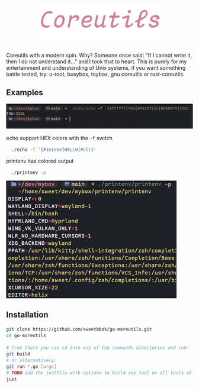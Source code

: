 <p></p>
<p align="center">
  <img src="assets/core.png" />
</p>

Coreutils with a modern spin.
Why? Someone once said:
"If I cannot write it, then I do not understand it..."
and I took that to heart. This is purely for my entertainment and understanding of Unix systems,
if you want something battle tested, try: u-root, busybox, toybox, gnu coreutils or rust-coreutils.

## Examples
<p align="left">
  <img src="assets/img.png" />
</p>

echo support HEX colors with the `-f` switch
```bash
  ./echo -f '{#1e1e1e}HELLO{#clr}'
```

printenv has colored output
```bash
  ./printenv -p
```
![print env with colored output monokai theme](assets/printenv.png)

## Installation
```sh
git clone https://github.com/sweetbbak/go-moreutils.git
cd go-moreutils

# from there you can cd into any of the commands directories and run:
git build
# or alternatively:
git run *.go [args]
# TODO add the justfile with options to build any tool or all tools at once
just
```
